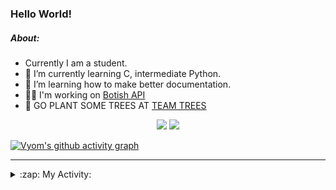 ### Hello World!

##### About:
- Currently I am a student.
- 🌱 I’m currently learning C, intermediate Python.
- 🌱 I’m learning how to make better documentation.
- 👨‍💻 I'm working on [Botish API](https://github.com/Vyvy-vi/api)
- 🌱 GO PLANT SOME TREES AT [TEAM TREES](https://teamtrees.org/)

<p align="center">
  <a href="https://twitter.com/Vyvy_viM"><img target="_blank" src="https://img.shields.io/badge/twitter%20@Vyvy_viM-0D95E8?style=for-the-badge&logo=twitter&logoColor=white"/></a> 
  <a href="https://vyvy-vi.github.io/portfolio"><img target="_blank" src="https://img.shields.io/badge/-I_love_open_source-green?style=for-the-badge&logo=github&logoColor=black"/></a> 
</p>

[![Vyom's github activity graph](https://activity-graph.herokuapp.com/graph?username=Vyvy-vi)](https://github.com/ashutosh00710/github-readme-activity-graph)

---
<details>
  <summary>:zap: My Activity:</summary>
  
<!--START_SECTION:waka-->
![Code Time](http://img.shields.io/badge/Code%20Time-536%20hrs%2024%20mins-blue)

**I'm a Night 🦉** 

```text
🌞 Morning    46 commits     █░░░░░░░░░░░░░░░░░░░░░░░░   7.37% 
🌆 Daytime    162 commits    ██████░░░░░░░░░░░░░░░░░░░   25.96% 
🌃 Evening    209 commits    ████████░░░░░░░░░░░░░░░░░   33.49% 
🌙 Night      207 commits    ████████░░░░░░░░░░░░░░░░░   33.17%

```
📅 **I'm Most Productive on Sunday** 

```text
Monday       63 commits     ██░░░░░░░░░░░░░░░░░░░░░░░   10.1% 
Tuesday      101 commits    ████░░░░░░░░░░░░░░░░░░░░░   16.19% 
Wednesday    90 commits     ███░░░░░░░░░░░░░░░░░░░░░░   14.42% 
Thursday     83 commits     ███░░░░░░░░░░░░░░░░░░░░░░   13.3% 
Friday       60 commits     ██░░░░░░░░░░░░░░░░░░░░░░░   9.62% 
Saturday     81 commits     ███░░░░░░░░░░░░░░░░░░░░░░   12.98% 
Sunday       146 commits    █████░░░░░░░░░░░░░░░░░░░░   23.4%

```


📊 **This Week I Spent My Time On** 

```text
🔥 Editors: 
Vim                      1 hr 7 mins         █████████████████████████   100.0%

🐱‍💻 Projects: 
botish-api               34 mins             ████████████░░░░░░░░░░░░░   50.54% 
portfolio                24 mins             █████████░░░░░░░░░░░░░░░░   35.95% 
forms                    8 mins              ███░░░░░░░░░░░░░░░░░░░░░░   12.19% 
netflix-clone-react      0 secs              ░░░░░░░░░░░░░░░░░░░░░░░░░   1.32% 
Unknown Project          0 secs              ░░░░░░░░░░░░░░░░░░░░░░░░░   0.0%

```


 Last Updated on 29/12/2021
<!--END_SECTION:waka-->
</details>
